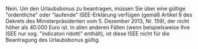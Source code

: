 Nein. Um den Urlaubsbonus zu beantragen, müssen Sie über eine gültige "ordentliche" oder "laufende" ISEE-Erklärung verfügen (gemäß Artikel 9 des Dekrets des Ministerpräsidenten vom 5. Dezember 2013, Nr. 159), der nicht höher als 40.000 Euro ist. In allen anderen Fällen (wenn beispielsweise Ihre ISEE nur sog. "indicatori ridotti" enthält), ist diese ISEE nicht für die Beantragung des Urlaubsbonus gültig.